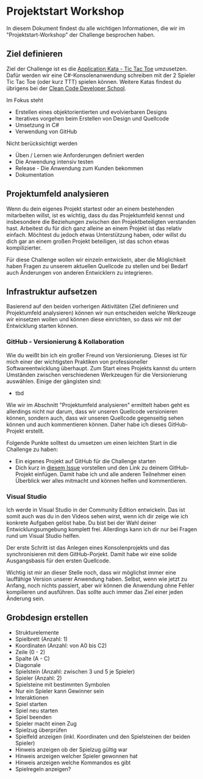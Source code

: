 # Projektstart Workshop

In diesem Dokument findest du alle wichtigen Informationen, die wir im "Projektstart-Workshop" der Challenge besprochen haben.

## Ziel definieren

Ziel der Challenge ist es die [Application Kata - Tic Tac Toe](https://app.box.com/s/0474qkr7huwjo2mf607c) umzusetzen. Dafür werden wir eine C#-Konsolenanwendung schreiben mit der 2 Spieler Tic Tac Toe (oder kurz TTT) spielen können. Weitere Katas findest du übrigens bei der [Clean Code Developer School](http://ccd-school.de/coding-dojo/).

Im Fokus steht

 - Erstellen eines objektorientierten und evolvierbaren Designs
 - Iteratives vorgehen beim Erstellen von Design und Quellcode
 - Umsetzung in C#
 - Verwendung von GitHub
 
Nicht berücksichtigt werden

 - Üben / Lernen wie Anforderungen definiert werden
 - Die Anwendung intensiv testen
 - Release - Die Anwendung zum Kunden bekommen
 - Dokumentation

## Projektumfeld analysieren

Wenn du dein eigenes Projekt startest oder an einem bestehenden mitarbeiten willst, ist es wichtig, dass du das Projektumfeld kennst und insbesondere die Beziehungen zwischen den Projektbeteiligten verstanden hast. Arbeitest du für dich ganz alleine an einem Projekt ist das relativ einfach. Möchtest du jedoch etwas Unterstützung haben, oder willst du dich gar an einem großen Projekt beteiligen, ist das schon etwas kompilizierter.

Für diese Challenge wollen wir einzeln entwickeln, aber die Möglichkeit haben Fragen zu unserem aktuellen Quellcode zu stellen und bei Bedarf auch Änderungen von anderen Entwicklern zu integrieren.

## Infrastruktur aufsetzen

Basierend auf den beiden vorherigen Aktivitäten (Ziel definieren und Projektumfeld analysieren) können wir nun entscheiden welche Werkzeuge wir einsetzen wollen und können diese einrichten, so dass wir mit der Entwicklung starten können.

### GitHub - Versionierung & Kollaboration

Wie du weißt bin ich ein großer Freund von Versionierung. Dieses ist für mich einer der wichtigsten Praktiken von professioneller Softwareentwicklung überhaupt. Zum Start eines Projekts kannst du untern Umständen zwischen verschiedenen Werkzeugen für die Versionierung auswählen. Einige der gängisten sind:

 - tbd

Wie wir im Abschnitt "Projektumfeld analysieren" ermittelt haben geht es allerdings nicht nur darum, dass wir unseren Quellcode versionieren können, sondern auch, dass wir unseren Quellcode gegenseitig sehen können und auch kommentieren können. Daher habe ich dieses GitHub-Projekt erstellt.

Folgende Punkte solltest du umsetzen um einen leichten Start in die Challenge zu haben:

 - Ein eigenes Projekt auf GitHub für die Challenge starten
 - Dich kurz in [diesem Issue](https://github.com/LernMoment/ttt-challenge/issues/1) vorstellen und den Link zu deinem GitHub-Projekt einfügen. Damit habe ich und alle anderen Teilnehmer einen Überblick wer alles mitmacht und können helfen und kommentieren.

### Visual Studio

Ich werde in Visual Studio in der Community Edition entwickeln. Das ist somit auch was du in den Videos sehen wirst, wenn ich dir zeige wie ich konkrete Aufgaben gelöst habe. Du bist bei der Wahl deiner Entwicklungsumgebung komplett frei. Allerdings kann ich dir nur bei Fragen rund um Visual Studio helfen.

Der erste Schritt ist das Anlegen eines Konsolenprojekts und das synchronisieren mit dem GitHub-Porjekt. Damit habe wir eine solide Ausgangsbasis für den ersten Quellcode.

Wichtig ist mir an dieser Stelle noch, dass wir möglichst immer eine lauffähige Version unserer Anwendung haben. Selbst, wenn wie jetzt zu Anfang, noch nichts passiert, aber wir können die Anwendung ohne Fehler kompilieren und ausführen. Das sollte auch immer das Ziel einer jeden Änderung sein.

## Grobdesign erstellen

- Strukturelemente
 - Spielbrett (Anzahl: 1)
  - Koordinaten (Anzahl: von A0 bis C2)
   - Zeile (0 - 2)
   - Spalte (A - C)
   - Diagonale
  - Spielstein (Anzahl: zwischen 3 und 5 je Spieler)
 - Spieler (Anzahl: 2)
  - Spielsteine mit bestimmten Symbolen
  - Nur ein Spieler kann Gewinner sein
- Interaktionen
 - Spiel starten
 - Spiel neu starten
 - Spiel beenden
 - Spieler macht einen Zug
 - Spielzug überprüfen
 - Spielfeld anzeigen (inkl. Koordinaten und den Spielsteinen der beiden Spieler)
 - Hinweis anzeigen ob der Spielzug gültig war
 - Hinweis anzeigen welcher Spieler gewonnen hat
 - Hinweis anzeigen welche Kommandos es gibt
 - Spielregeln anzeigen?

